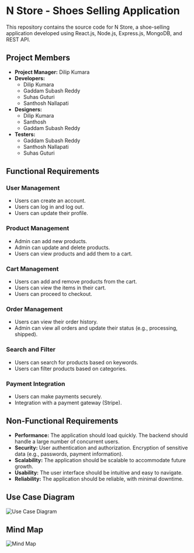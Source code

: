 # N Store - Shoes Selling Application

This repository contains the source code for N Store, a shoe-selling application developed using React.js, Node.js, Express.js, MongoDB, and REST API.

## Project Members

- **Project Manager:** Dilip Kumara
- **Developers:**
  - Dilip Kumara
  - Gaddam Subash Reddy
  - Suhas Guturi
  - Santhosh Nallapati
- **Designers:**
  - Dilip Kumara
  - Santhosh
  - Gaddam Subash Reddy
- **Testers:**
  - Gaddam Subash Reddy
  - Santhosh Nallapati
  - Suhas Guturi

## Functional Requirements

### User Management

- Users can create an account.
- Users can log in and log out.
- Users can update their profile.

### Product Management

- Admin can add new products.
- Admin can update and delete products.
- Users can view products and add them to a cart.

### Cart Management

- Users can add and remove products from the cart.
- Users can view the items in their cart.
- Users can proceed to checkout.

### Order Management

- Users can view their order history.
- Admin can view all orders and update their status (e.g., processing, shipped).

### Search and Filter

- Users can search for products based on keywords.
- Users can filter products based on categories.

### Payment Integration

- Users can make payments securely.
- Integration with a payment gateway (Stripe).

## Non-Functional Requirements

- **Performance:** The application should load quickly. The backend should handle a large number of concurrent users.
- **Security:** User authentication and authorization. Encryption of sensitive data (e.g., passwords, payment information).
- **Scalability:** The application should be scalable to accommodate future growth.
- **Usability:** The user interface should be intuitive and easy to navigate.
- **Reliability:** The application should be reliable, with minimal downtime.

## Use Case Diagram

![Use Case Diagram](../_nstore/frontend/src/Components/Assets/user-case-diagram.jpg)

## Mind Map

![Mind Map](../_nstore/frontend/src/Components/Assets/mind-map)

